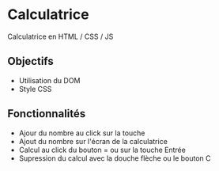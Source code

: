 # Calculatrice

Calculatrice en HTML / CSS / JS

## Objectifs

- Utilisation du DOM
- Style CSS

## Fonctionnalités

- Ajour du nombre au click sur la touche
- Ajout du nombre sur l'écran de la calculatrice
- Calcul au click du bouton = ou sur la touche Entrée
- Supression du calcul avec la douche flèche ou le bouton C
  